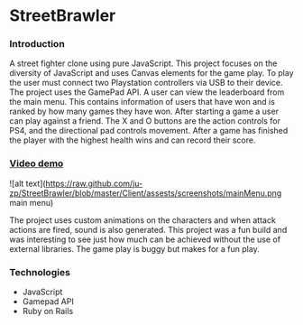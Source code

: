 # StreetBrawler

### Introduction

A street fighter clone using pure JavaScript. This project focuses on the diversity of JavaScript and uses Canvas elements for
the game play. To play the user must connect two Playstation controllers via USB to their device. The project uses the GamePad API. A user can
view the leaderboard from the main menu. This contains information of users that have won and is ranked by how many games they
have won. After starting a game a user can play against a friend. The X and O buttons are the action controls for PS4, and the 
directional pad controls movement. After a game has finished the player with the highest health wins and can record their score.

### [Video demo](https://youtu.be/2Qx8OMBL8uM)

![alt text](https://raw.github.com/ju-zp/StreetBrawler/blob/master/Client/assests/screenshots/mainMenu.png main menu)

The project uses custom animations on the characters and when attack actions are fired, sound is also generated. This project was
a fun build and was interesting to see just how much can be achieved without the use of external libraries. The game play is buggy
but makes for a fun play. 

### Technologies

* JavaScript
* Gamepad API 
* Ruby on Rails
